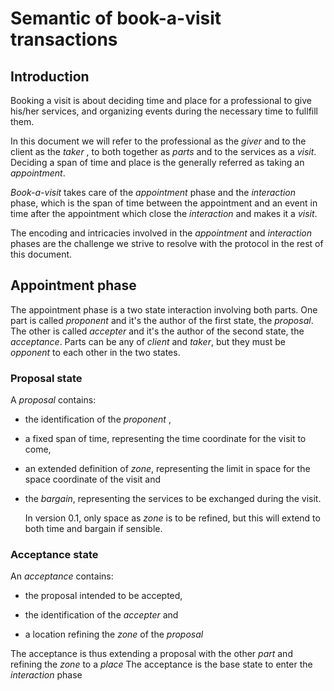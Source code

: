 # Semantic of book-a-visit transactions

## Introduction

Booking a visit is about deciding time and place for a professional to give his/her services, and organizing events during the necessary time to fullfill them.

In this document we will refer to the professional as the _giver_ and to the client as the _taker_ , to both together as _parts_ and to the services as a _visit_.
Deciding a span of time and place is the generally referred as taking an _appointment_. 

*Book-a-visit* takes care of the _appointment_ phase and the _interaction_ phase, which is the span of time between the appointment and an event in time after the appointment which close the _interaction_ and makes it a _visit_.

The encoding and intricacies involved in the _appointment_ and _interaction_ phases are the challenge we strive to resolve with the protocol in the rest of this document.

## Appointment phase

The appointment phase is a two state interaction involving both parts.
One part is called _proponent_ and it's the author of the first state, the _proposal_. The other is called _accepter_ and it's the author of the second state, the _acceptance_.
Parts can be any of _client_ and _taker_, but they must be _opponent_ to each other in the two states.

### Proposal state

A _proposal_ contains:

* the identification of the _proponent_ , 

* a fixed span of time, representing the time coordinate for the visit to come, 

* an extended definition of _zone_, representing the limit in space for the space coordinate of the visit and 

* the _bargain_, representing the services to be exchanged during the visit.


    In version 0.1, only space as _zone_ is to be refined, but this will extend to both time and bargain if sensible.


### Acceptance state

An _acceptance_ contains:

* the proposal intended to be accepted,

* the identification of the _accepter_ and

* a location refining the _zone_ of the _proposal_ 

The acceptance is thus extending a proposal with the other _part_ and refining the _zone_ to a _place_ 
The acceptance is the base state to enter the _interaction_ phase






